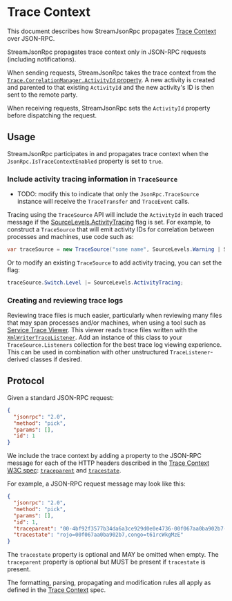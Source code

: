 # Trace Context

This document describes how StreamJsonRpc propagates [Trace Context][trace-context] over JSON-RPC.

StreamJsonRpc propagates trace context only in JSON-RPC requests (including notifications).

When sending requests, StreamJsonRpc takes the trace context from the [`Trace.CorrelationManager.ActivityId` property][ActivityId].
A new activity is created and parented to that existing `ActivityId` and the new activity's ID is then sent to the remote party.

When receiving requests, StreamJsonRpc sets the `ActivityId` property before dispatching the request.

## Usage

StreamJsonRpc participates in and propagates trace context when the `JsonRpc.IsTraceContextEnabled` property is set to `true`.

### Include activity tracing information in `TraceSource`

- TODO: modify this to indicate that only the `JsonRpc.TraceSource` instance will receive the `TraceTransfer` and `TraceEvent` calls.

Tracing using the `TraceSource` API will include the `ActivityId` in each traced message if the [SourceLevels.ActivityTracing][ActivityTracingFlag] flag is set.
For example, to construct a `TraceSource` that will emit activity IDs for correlation between processes and machines, use code such as:

```cs
var traceSource = new TraceSource("some name", SourceLevels.Warning | SourceLevels.ActivityTracing);
```

Or to modify an existing `TraceSource` to add activity tracing, you can set the flag:

```cs
traceSource.Switch.Level |= SourceLevels.ActivityTracing;
```

### Creating and reviewing trace logs

Reviewing trace files is much easier, particularly when reviewing many files that may span processes and/or machines, when using a tool such as [Service Trace Viewer][ServiceTraceViewer].
This viewer reads trace files written with the [`XmlWriterTraceListener`](XmlWriterTraceListener).
Add an instance of this class to your `TraceSource.Listeners` collection for the best trace log viewing experience.
This can be used in combination with other unstructured `TraceListener`-derived classes if desired.

## Protocol

Given a standard JSON-RPC request:

```json
{
  "jsonrpc": "2.0",
  "method": "pick",
  "params": [],
  "id": 1
}
```

We include the trace context by adding a property to the JSON-RPC message for each of the HTTP headers described in the [Trace Context W3C spec][trace-context]: [`traceparent`][traceparent] and [`tracestate`][tracestate].

For example, a JSON-RPC request message may look like this:

```json
{
  "jsonrpc": "2.0",
  "method": "pick",
  "params": [],
  "id": 1,
  "traceparent": "00-4bf92f3577b34da6a3ce929d0e0e4736-00f067aa0ba902b7-01",
  "tracestate": "rojo=00f067aa0ba902b7,congo=t61rcWkgMzE"
}
```

The `tracestate` property is optional and MAY be omitted when empty.
The `traceparent` property is optional but MUST be present if `tracestate` is present.

The formatting, parsing, propagating and modification rules all apply as defined in the [Trace Context][trace-context] spec.

[trace-context]: https://www.w3.org/TR/trace-context/
[traceparent]: https://www.w3.org/TR/trace-context/#traceparent-header-field-values
[tracestate]: https://www.w3.org/TR/trace-context/#tracestate-header-field-values
[ActivityId]: https://docs.microsoft.com/en-us/dotnet/api/system.diagnostics.correlationmanager.activityid?view=netcore-3.1
[ActivityTracingFlag]: https://docs.microsoft.com/en-us/dotnet/api/system.diagnostics.sourcelevels?view=netcore-3.1#System_Diagnostics_SourceLevels_ActivityTracing
[XmlWriterTraceListener]: https://docs.microsoft.com/en-us/dotnet/api/system.diagnostics.xmlwritertracelistener?view=netcore-3.1
[ServiceTraceViewer]: https://docs.microsoft.com/en-us/dotnet/framework/wcf/service-trace-viewer-tool-svctraceviewer-exe#using-the-service-trace-viewer-tool
